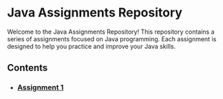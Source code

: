# Java Assignments Repository

Welcome to the Java Assignments Repository! This repository contains a series of assignments focused on Java programming. Each assignment is designed to help you practice and improve your Java skills.

## Contents

- ### [Assignment 1](https://github.com/Alan0602/COOLMINDS/blob/main/ASSIGNMENT1.md)


